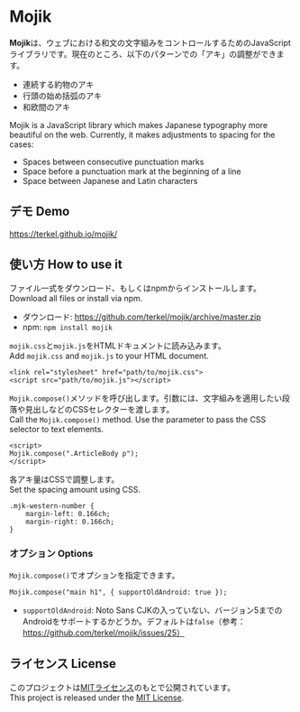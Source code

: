 # Mojik

<b>Mojik</b>は、ウェブにおける和文の文字組みをコントロールするためのJavaScriptライブラリです。現在のところ、以下のパターンでの「アキ」の調整ができます。

- 連続する約物のアキ
- 行頭の始め括弧のアキ
- 和欧間のアキ

Mojik is a JavaScript library which makes Japanese typography more beautiful on the web. Currently, it makes adjustments to spacing for the cases:

- Spaces between consecutive punctuation marks
- Space before a punctuation mark at the beginning of a line
- Space between Japanese and Latin characters

## デモ Demo

https://terkel.github.io/mojik/

## 使い方 How to use it

ファイル一式をダウンロード、もしくはnpmからインストールします。  
Download all files or install via npm.

- ダウンロード:  https://github.com/terkel/mojik/archive/master.zip
- npm: `npm install mojik`

`mojik.css`と`mojik.js`をHTMLドキュメントに読み込みます。  
Add `mojik.css` and `mojik.js` to your HTML document.

    <link rel="stylesheet" href="path/to/mojik.css">
    <script src="path/to/mojik.js"></script>

`Mojik.compose()`メソッドを呼び出します。引数には、文字組みを適用したい段落や見出しなどのCSSセレクターを渡します。  
Call the `Mojik.compose()` method. Use the parameter to pass the CSS selector to text elements.

    <script>
    Mojik.compose(".ArticleBody p");
    </script>

各アキ量はCSSで調整します。  
Set the spacing amount using CSS.

```
.mjk-western-number {
    margin-left: 0.166ch;
    margin-right: 0.166ch;
}
```

### オプション Options

`Mojik.compose()`でオプションを指定できます。

    Mojik.compose("main h1", { supportOldAndroid: true });

- `supportOldAndroid`: Noto Sans CJKの入っていない、バージョン5までのAndroidをサポートするかどうか。デフォルトは`false`（参考：https://github.com/terkel/mojik/issues/25）

## ライセンス License

このプロジェクトは[MITライセンス](http://opensource.org/licenses/MIT)のもとで公開されています。  
This project is released under the [MIT License](http://opensource.org/licenses/MIT).

